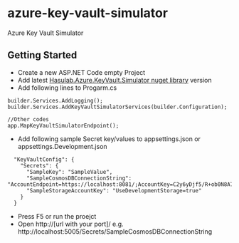 # azure-key-vault-simulator
Azure Key Vault Simulator
## Getting Started 

* Create a new ASP.NET Code empty Project
* Add latest [Hasulab.Azure.KeyVault.Simulator nuget library](https://www.nuget.org/packages/Hasulab.Azure.KeyVault.Simulator/0.0.3#readme-body-tab) version
* Add following lines to Progarm.cs
```
builder.Services.AddLogging();
builder.Services.AddKeyVaultSimulatorServices(builder.Configuration);

//Other codes
app.MapKeyVaultSimulatorEndpoint();

```
* Add following sample  Secret key/values to appsettings.json or appsettings.Development.json

```
  "KeyVaultConfig": {
    "Secrets": {
      "SampleKey": "SampleValue", 
      "SampleCosmosDBConnectionString": "AccountEndpoint=https://localhost:8081/;AccountKey=C2y6yDjf5/R+ob0N8A7Cgv30VRDJIWEHLM+4QDU5DE2nQ9nDuVTqobD4b8mGGyPMbIZnqyMsEcaGQy67XIw/Jw==",
      "SampleStorageAccountKey": "UseDevelopmentStorage=true"
    }
  } 
```
* Press F5 or run the proejct
* Open http://[url with your port]/ e.g. http://localhost:5005/Secrets/SampleCosmosDBConnectionString
